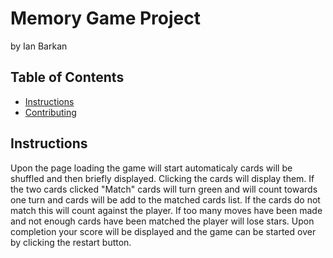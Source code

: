 # Memory Game Project

 by Ian Barkan

## Table of Contents

* [Instructions](#instructions)
* [Contributing](#contributing)

## Instructions

Upon  the page loading the game will start automaticaly cards will be shuffled and then briefly displayed. Clicking the cards will display them. If the two cards clicked "Match" cards will turn green and will count towards one turn and cards will be add to the matched cards list. If the cards do not match this will count against the player. If too many moves have been made and not enough cards have been matched the player will lose stars. Upon completion your score will be displayed and the game can be started over by clicking the restart button. 
